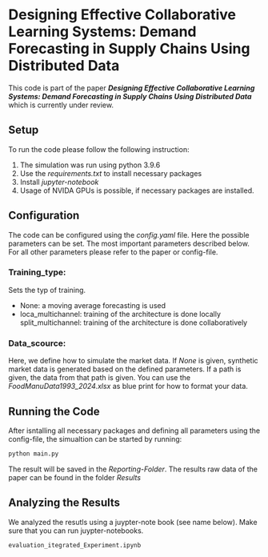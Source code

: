 # Designing Effective Collaborative Learning Systems: Demand Forecasting in Supply Chains Using Distributed Data

This code is part of the paper ***Designing Effective Collaborative Learning Systems: Demand Forecasting in Supply Chains Using Distributed Data*** which is currently under review.

## Setup
To run the code please follow the following instruction:
1. The simulation was run using python 3.9.6
2. Use the _requirements.txt_ to install necessary packages
3. Install _jupyter-notebook_
4. Usage of NVIDA GPUs is possible, if necessary packages are installed.

## Configuration
The code can be configured using the _config.yaml_ file. Here the possible parameters can be set. The most important parameters described below. For all other parameters please refer to the paper or config-file.

### Training_type:
Sets the typ of training. 
- None: a moving average forecasting is used
- loca_multichannel: training of the architecture is done locally
 split_multichannel: training of the architecture is done collaboratively

 ### Data_scource:
 Here, we define how to simulate the market data. If _None_ is given, synthetic market data is generated based on the defined parameters. If a path is given, the data from that path is given. You can use the _FoodManuData1993_2024.xlsx_ as blue print for how to format your data. 

 ## Running the Code
 After isntalling all necessary packages and defining all parameters using the config-file, the simualtion can be started by running:
 ```bash
python main.py
```

The result will be saved in the *Reporting-Folder*. The results raw data of the paper can be found in the folder *Results*

## Analyzing the Results
We analyzed the resutls using a juypter-note book (see name below). Make sure that you can run juypter-notebooks.
```bash
evaluation_itegrated_Experiment.ipynb
```